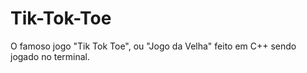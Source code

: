 # Tik-Tok-Toe
O famoso jogo "Tik Tok Toe", ou "Jogo da Velha" feito em C++ sendo jogado no terminal.
